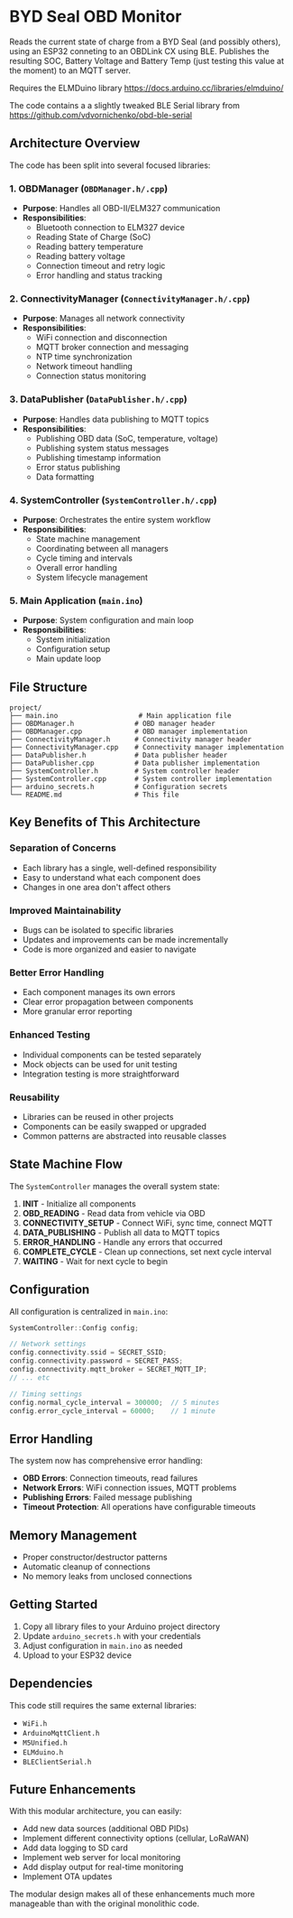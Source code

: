 # BYD Seal OBD Monitor

Reads the current state of charge from a BYD Seal (and possibly others), using an ESP32 conneting to an OBDLink CX using BLE. Publishes the resulting SOC, Battery Voltage and Battery Temp (just testing this value at the moment) to an MQTT server.

Requires the ELMDuino library https://docs.arduino.cc/libraries/elmduino/ 

The code contains a a slightly tweaked BLE Serial library from https://github.com/vdvornichenko/obd-ble-serial

## Architecture Overview

The code has been split into several focused libraries:

### 1. **OBDManager** (`OBDManager.h/.cpp`)
- **Purpose**: Handles all OBD-II/ELM327 communication
- **Responsibilities**:
  - Bluetooth connection to ELM327 device
  - Reading State of Charge (SoC)
  - Reading battery temperature
  - Reading battery voltage  
  - Connection timeout and retry logic
  - Error handling and status tracking

### 2. **ConnectivityManager** (`ConnectivityManager.h/.cpp`)
- **Purpose**: Manages all network connectivity
- **Responsibilities**:
  - WiFi connection and disconnection
  - MQTT broker connection and messaging
  - NTP time synchronization
  - Network timeout handling
  - Connection status monitoring

### 3. **DataPublisher** (`DataPublisher.h/.cpp`)
- **Purpose**: Handles data publishing to MQTT topics
- **Responsibilities**:
  - Publishing OBD data (SoC, temperature, voltage)
  - Publishing system status messages
  - Publishing timestamp information
  - Error status publishing
  - Data formatting

### 4. **SystemController** (`SystemController.h/.cpp`)
- **Purpose**: Orchestrates the entire system workflow
- **Responsibilities**:
  - State machine management
  - Coordinating between all managers
  - Cycle timing and intervals
  - Overall error handling
  - System lifecycle management

### 5. **Main Application** (`main.ino`)
- **Purpose**: System configuration and main loop
- **Responsibilities**:
  - System initialization
  - Configuration setup
  - Main update loop

## File Structure

```
project/
├── main.ino                    # Main application file
├── OBDManager.h               # OBD manager header
├── OBDManager.cpp             # OBD manager implementation
├── ConnectivityManager.h      # Connectivity manager header  
├── ConnectivityManager.cpp    # Connectivity manager implementation
├── DataPublisher.h            # Data publisher header
├── DataPublisher.cpp          # Data publisher implementation
├── SystemController.h         # System controller header
├── SystemController.cpp       # System controller implementation
├── arduino_secrets.h          # Configuration secrets
└── README.md                  # This file
```

## Key Benefits of This Architecture

### **Separation of Concerns**
- Each library has a single, well-defined responsibility
- Easy to understand what each component does
- Changes in one area don't affect others

### **Improved Maintainability**
- Bugs can be isolated to specific libraries
- Updates and improvements can be made incrementally
- Code is more organized and easier to navigate

### **Better Error Handling**
- Each component manages its own errors
- Clear error propagation between components
- More granular error reporting

### **Enhanced Testing**
- Individual components can be tested separately
- Mock objects can be used for unit testing
- Integration testing is more straightforward

### **Reusability**
- Libraries can be reused in other projects
- Components can be easily swapped or upgraded
- Common patterns are abstracted into reusable classes

## State Machine Flow

The `SystemController` manages the overall system state:

1. **INIT** - Initialize all components
2. **OBD_READING** - Read data from vehicle via OBD
3. **CONNECTIVITY_SETUP** - Connect WiFi, sync time, connect MQTT
4. **DATA_PUBLISHING** - Publish all data to MQTT topics
5. **ERROR_HANDLING** - Handle any errors that occurred
6. **COMPLETE_CYCLE** - Clean up connections, set next cycle interval
7. **WAITING** - Wait for next cycle to begin

## Configuration

All configuration is centralized in `main.ino`:

```cpp
SystemController::Config config;

// Network settings
config.connectivity.ssid = SECRET_SSID;
config.connectivity.password = SECRET_PASS;
config.connectivity.mqtt_broker = SECRET_MQTT_IP;
// ... etc

// Timing settings  
config.normal_cycle_interval = 300000;  // 5 minutes
config.error_cycle_interval = 60000;    // 1 minute
```

## Error Handling

The system now has comprehensive error handling:

- **OBD Errors**: Connection timeouts, read failures
- **Network Errors**: WiFi connection issues, MQTT problems
- **Publishing Errors**: Failed message publishing
- **Timeout Protection**: All operations have configurable timeouts

## Memory Management

- Proper constructor/destructor patterns
- Automatic cleanup of connections
- No memory leaks from unclosed connections

## Getting Started

1. Copy all library files to your Arduino project directory
2. Update `arduino_secrets.h` with your credentials
3. Adjust configuration in `main.ino` as needed
4. Upload to your ESP32 device

## Dependencies

This code still requires the same external libraries:
- `WiFi.h` 
- `ArduinoMqttClient.h`
- `M5Unified.h`
- `ELMduino.h`
- `BLEClientSerial.h`

## Future Enhancements

With this modular architecture, you can easily:

- Add new data sources (additional OBD PIDs)
- Implement different connectivity options (cellular, LoRaWAN)
- Add data logging to SD card
- Implement web server for local monitoring
- Add display output for real-time monitoring
- Implement OTA updates

The modular design makes all of these enhancements much more manageable than with the original monolithic code.